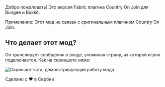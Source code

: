 Добро пожаловать! Это версия Fabric плагина Country On Join для Bungee и Bukkit.

Примечание: Этот мод не связан с оригинальным плагином Country On Join.

## **Что делает этот мод?**

Он транслирует сообщения о входе, упоминая страну, из которой игрок подключается. Как на скриншоте ниже:

![Скриншот чата, демонстрирующий работу мода](https://cdn.modrinth.com/data/cached_images/ede83d37a6f1ce21e72a9b0cec0340e997ee739f.png)

Сделано с ❤️ в Сербии